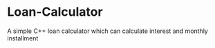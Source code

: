 # Loan-Calculator
A simple C++ loan calculator which can calculate interest and monthly installment
